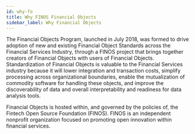 ```yaml
---
id: why-fo
title: Why FINOS Financial Objects
sidebar_label: Why Financial Objects
---
```


The Financial Objects Program, launched in July 2018, was formed to drive adoption of new and existing Financial Object Standards across the Financial Services Industry, through a FINOS project that brings together creators of Financial Objects with users of Financial Objects. Standardization of Financial Objects is valuable to the Financial Services industry because it will lower integration and transaction costs, simplify processing across organizational boundaries, enable the mutualization of commodity software for handling these objects, and improve the discoverability of data and overall interpretability and readiness for data analysis tools. 

Financial Objects is hosted within, and governed by the policies of, the Fintech Open Source Foundation (FINOS). FINOS is an independent nonprofit organization focused on promoting open innovation within financial services.
